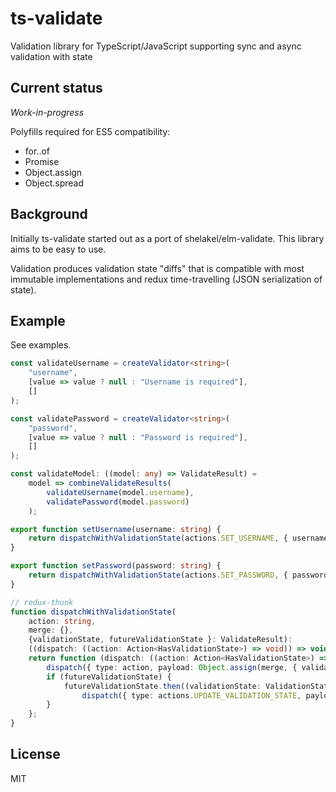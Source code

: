 # ts-validate
Validation library for TypeScript/JavaScript supporting sync and async validation with state

## Current status
*Work-in-progress*

Polyfills required for ES5 compatibility:
 - for..of
 - Promise
 - Object.assign
 - Object.spread

## Background
Initially ts-validate started out as a port of shelakel/elm-validate.
This library aims to be easy to use.

Validation produces validation state "diffs" that is compatible with
most immutable implementations and redux time-travelling (JSON serialization of state).

## Example

See examples.

```typescript
const validateUsername = createValidator<string>(
    "username",
    [value => value ? null : "Username is required"],
    []
);

const validatePassword = createValidator<string>(
    "password",
    [value => value ? null : "Password is required"],
    []
);

const validateModel: ((model: any) => ValidateResult) =
    model => combineValidateResults(
        validateUsername(model.username),
        validatePassword(model.password)
    );

export function setUsername(username: string) {
    return dispatchWithValidationState(actions.SET_USERNAME, { username }, validateUsername(username));
}

export function setPassword(password: string) {
    return dispatchWithValidationState(actions.SET_PASSWORD, { password }, validatePassword(password));
}

// redux-thunk
function dispatchWithValidationState(
    action: string,
    merge: {},
    {validationState, futureValidationState }: ValidateResult):
    ((dispatch: ((action: Action<HasValidationState>) => void)) => void) {
    return function (dispatch: ((action: Action<HasValidationState>) => void)) {
        dispatch({ type: action, payload: Object.assign(merge, { validationState }) });
        if (futureValidationState) {
            futureValidationState.then((validationState: ValidationState) =>
                dispatch({ type: actions.UPDATE_VALIDATION_STATE, payload: { validationState } }));
        }
    };
}
```

## License

MIT